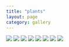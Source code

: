 ```yaml
---
title: "plants"
layout: page
category: gallery
---
```



![](/figures/Image-1.jpg)
![](/figures/Image-2.jpg)
![](/figures/Image-3.jpg)
![](/figures/Image-4.jpg)
![](/figures/Image-5.jpg)
![](/figures/Image-6.jpg)
![](/figures/Image-7.jpg)
![](/figures/Image-8.jpg)
